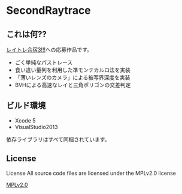# SecondRaytrace

## これは何??

[レイトレ合宿3!!!](https://sites.google.com/site/raytracingcamp3/)への応募作品です。

+ ごく単純なパストレース
+ 食い違い量列を利用した準モンテカルロ法を実装
+ 「薄いレンズのカメラ」による被写界深度を実装
+ BVHによる高速なレイと三角ポリゴンの交差判定

## ビルド環境

+ Xcode 5
+ VisualStudio2013

依存ライブラリはすべて同梱されています。

## License

License All source code files are licensed under the MPLv2.0 license

[MPLv2.0](https://www.mozilla.org/MPL/2.0/)
